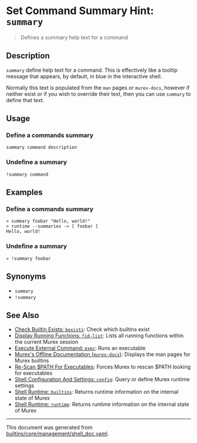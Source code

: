 # Set Command Summary Hint: `summary`

> Defines a summary help text for a command

## Description

`summary` define help text for a command. This is effectively like a tooltip
message that appears, by default, in blue in the interactive shell.

Normally this text is populated from the `man` pages or `murex-docs`, however
if neither exist or if you wish to override their text, then you can use
`summary` to define that text.

## Usage

### Define a commands summary

```
summary command description
```

### Undefine a summary

```
!summary command
```

## Examples

### Define a commands summary

```
» summary foobar "Hello, world!"
» runtime --summaries -> [ foobar ]
Hello, world! 
```

### Undefine a summary

```
» !summary foobar
```

## Synonyms

* `summary`
* `!summary`


## See Also

* [Check Builtin Exists: `bexists`](../commands/bexists.md):
  Check which builtins exist
* [Display Running Functions: `fid-list`](../commands/fid-list.md):
  Lists all running functions within the current Murex session
* [Execute External Command: `exec`](../commands/exec.md):
  Runs an executable
* [Murex's Offline Documentation (`murex-docs`)](../commands/murex-docs.md):
  Displays the man pages for Murex builtins
* [Re-Scan $PATH For Executables](../commands/murex-update-exe-list.md):
  Forces Murex to rescan $PATH looking for executables
* [Shell Configuration And Settings: `config`](../commands/config.md):
  Query or define Murex runtime settings
* [Shell Runtime: `builtins`](../commands/runtime.md):
  Returns runtime information on the internal state of Murex
* [Shell Runtime: `runtime`](../commands/runtime.md):
  Returns runtime information on the internal state of Murex

<hr/>

This document was generated from [builtins/core/management/shell_doc.yaml](https://github.com/lmorg/murex/blob/master/builtins/core/management/shell_doc.yaml).